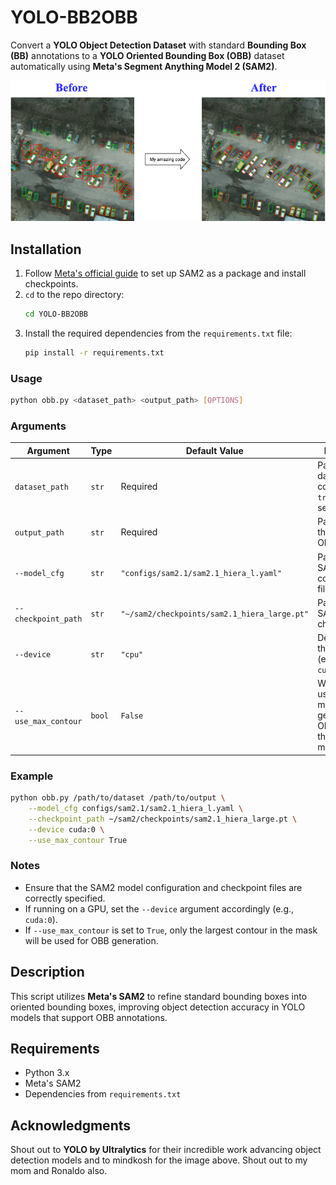# YOLO-BB2OBB

Convert a **YOLO Object Detection Dataset** with standard **Bounding Box (BB)** annotations to a **YOLO Oriented Bounding Box (OBB)** dataset automatically using **Meta's Segment Anything Model 2 (SAM2)**.

![That's why you should use my code](images/obb.png)

## Installation

1. Follow [Meta's official guide](https://github.com/facebookresearch/sam2) to set up SAM2 as a package and install checkpoints.
2. `cd` to the repo directory:
   ```bash
   cd YOLO-BB2OBB

3. Install the required dependencies from the `requirements.txt` file:
   ```bash
   pip install -r requirements.txt
   ```

### Usage

```bash
python obb.py <dataset_path> <output_path> [OPTIONS]
```

### Arguments

| Argument            | Type   | Default Value                                                   | Description |
|--------------------|--------|-----------------------------------------------------------------|-------------|
| `dataset_path`     | `str`  | Required                                                       | Path to the dataset containing `train/val/test` sets. |
| `output_path`      | `str`  | Required                                                       | Path to save the generated OBB dataset. |
| `--model_cfg`      | `str`  | `"configs/sam2.1/sam2.1_hiera_l.yaml"`                         | Path to the SAM2 model configuration file. |
| `--checkpoint_path`| `str`  | `"~/sam2/checkpoints/sam2.1_hiera_large.pt"`                   | Path to the SAM2 model checkpoint. |
| `--device`         | `str`  | `"cpu"`                                                     | Device to run the model on (e.g., `cuda:0`, `cuda:1`, or `cpu`). |
| `--use_max_contour`| `bool` | `False`                                                        | Whether to use only the max contour to generate OBBs. If `False`, the whole mask is used. |

### Example

```bash
python obb.py /path/to/dataset /path/to/output \
    --model_cfg configs/sam2.1/sam2.1_hiera_l.yaml \
    --checkpoint_path ~/sam2/checkpoints/sam2.1_hiera_large.pt \
    --device cuda:0 \
    --use_max_contour True
```

### Notes

- Ensure that the SAM2 model configuration and checkpoint files are correctly specified.
- If running on a GPU, set the `--device` argument accordingly (e.g., `cuda:0`).
- If `--use_max_contour` is set to `True`, only the largest contour in the mask will be used for OBB generation.
## Description

This script utilizes **Meta's SAM2** to refine standard bounding boxes into oriented bounding boxes, improving object detection accuracy in YOLO models that support OBB annotations.

## Requirements

- Python 3.x
- Meta's SAM2
- Dependencies from `requirements.txt`

## Acknowledgments

Shout out to **YOLO by Ultralytics** for their incredible work advancing object detection models and to mindkosh for the image above. Shout out to my mom and Ronaldo also.


